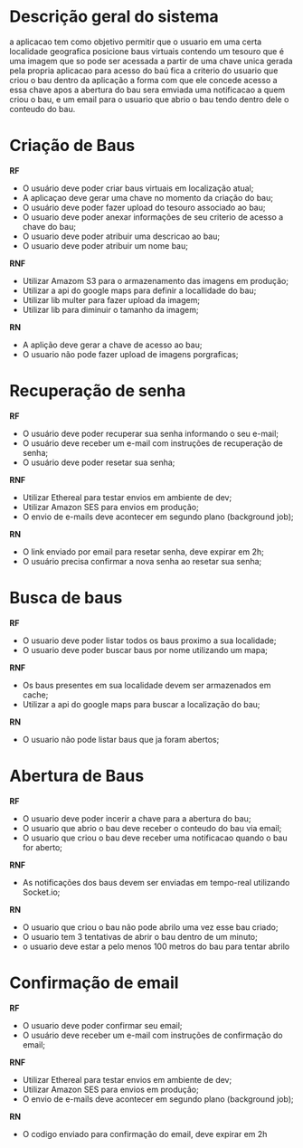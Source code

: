 # Descrição geral do sistema

a aplicacao tem como objetivo permitir que o usuario
em uma certa localidade geografica posicione baus virtuais contendo um tesouro que é uma imagem que so pode ser acessada a partir de uma chave unica gerada pela propria aplicacao para acesso do baú fica a criterio do usuario que criou o bau dentro da aplicação a forma com que ele concede acesso a essa chave apos a abertura do bau sera emviada uma notificacao a quem criou o bau, e um email para o usuario que abrio o bau tendo dentro dele o conteudo do bau.

# Criação de Baus

**RF**

- O usuário deve poder criar baus virtuais em localização atual;
- A aplicaçao deve gerar uma chave no momento da criação do bau;
- O usuário deve poder fazer upload do tesouro associado ao bau;
- O usuario deve poder anexar informações de seu criterio de acesso a chave do bau;
- O usuario deve poder atribuir uma descricao ao bau;
- O usuario deve poder atribuir um nome bau;

**RNF**

- Utilizar Amazom S3 para o armazenamento das imagens em produção;
- Utilizar a api do google maps para definir a locallidade do bau;
- Utilizar lib multer para fazer upload da imagem;
- Utilizar lib para diminuir o tamanho da imagem;

**RN**

- A aplição deve gerar a chave de acesso ao bau;
- O usuario não pode fazer upload de imagens porgraficas;

# Recuperação de senha

**RF**

- O usuário deve poder recuperar sua senha informando o seu e-mail;
- O usuário deve receber um e-mail com instruções de recuperação de senha;
- O usuário deve poder resetar sua senha;

**RNF**

- Utilizar Ethereal para testar envios em ambiente de dev;
- Utilizar Amazon SES para envios em produção;
- O envio de e-mails deve acontecer em segundo plano (background job);

**RN**

- O link enviado por email para resetar senha, deve expirar em 2h;
- O usuário precisa confirmar a nova senha ao resetar sua senha;

# Busca de baus

**RF**

- O usuario deve poder listar todos os baus proximo a sua localidade;
- O usuario deve poder buscar baus por nome utilizando um mapa;

**RNF**

- Os baus presentes em sua localidade devem ser armazenados em cache;
- Utilizar a api do google maps para buscar a localização do bau;

**RN**

- O usuario não pode listar baus que ja foram abertos;

# Abertura de Baus

**RF**

- O usuario deve poder incerir a chave para a abertura do bau;
- O usuario que abrio o bau deve receber o conteudo do bau via email;
- O usuario que criou o bau deve receber uma notificacao quando o bau for aberto;

**RNF**

- As notificações dos baus devem ser enviadas em tempo-real utilizando Socket.io;

**RN**

- O usuario que criou o bau não pode abrilo uma vez esse bau criado;
- O usuario tem 3 tentativas de abrir o bau dentro de um minuto;
- o usuario deve estar a pelo menos 100 metros do bau para tentar abrilo

# Confirmação de email

**RF**

- O usuario deve poder confirmar seu email;
- O usuário deve receber um e-mail com instruções de confirmação do email;

**RNF**

- Utilizar Ethereal para testar envios em ambiente de dev;
- Utilizar Amazon SES para envios em produção;
- O envio de e-mails deve acontecer em segundo plano (background job);

**RN**

- O codigo enviado para confirmação do email, deve expirar em 2h
